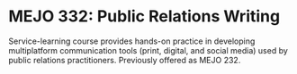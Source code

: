 # MEJO 332: Public Relations Writing

Service-learning course provides hands-on practice in developing multiplatform communication tools (print, digital, and social media) used by public relations practitioners. Previously offered as MEJO 232.